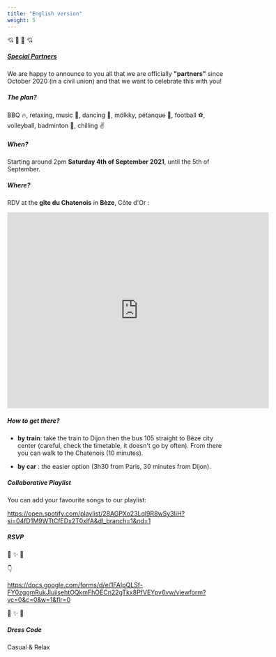 ```yaml
---
title: "English version"
weight: 5
---
```


:cupid: 🎉 🎉 :cupid:

##### [Special Partners](https://www.youtube.com/watch?v=32DP6-vgFlA)

We are happy to announce to you all that we are officially **"partners"** since October 2020 (in a civil union) and that we want to celebrate this with you!

##### The plan?

BBQ :fire:, relaxing, music :musical_note:, dancing :dancer:, mölkky, pétanque :bowling:, football :soccer:, volleyball, badminton :tennis:, chilling :v:

##### When?

Starting around 2pm **Saturday 4th of September 2021**, until the 5th of September.

##### Where?

RDV at the **gîte du Chatenois** in **Bèze**, Côte d'Or :

<iframe src="https://www.google.com/maps/embed?pb=!1m28!1m12!1m3!1d21576.784460570685!2d5.263166281524708!3d47.4685185693574!2m3!1f0!2f0!3f0!3m2!1i1024!2i768!4f13.1!4m13!3e0!4m5!1s0x47ed5b5e33fc1177%3A0xa25fa008828afca1!2zQsOoemUsIEZyYW5jZQ!3m2!1d47.465224!2d5.2751589999999995!4m5!1s0x47ed5be0cc96a14b%3A0xd1f0234205095245!2sLe%20Chatenois%2C%2021310%20B%C3%A8ze%2C%20France!3m2!1d47.470645499999996!2d5.2917517!5e0!3m2!1sen!2slu!4v1623515370969!5m2!1sen!2slu" width="600" height="450" frameborder="0" style="border:0"></iframe>

##### How to get there?

* **by train**: take the train to Dijon then the bus 105 straight to Bèze city center (careful, check the timetable, it doesn't go by often). From there you can walk to the Chatenois (10 minutes).

* **by car** : the easier option (3h30 from Paris, 30 minutes from Dijon).

##### Collaborative Playlist

You can add your favourite songs to our playlist:

https://open.spotify.com/playlist/28AGPXo23Lql9R8wSy3IiH?si=04fD1M9WTtCfEDx2T0xlfA&dl_branch=1&nd=1

##### RSVP

:star2: :sparkles: :star2:

:point_down:

https://docs.google.com/forms/d/e/1FAIpQLSf-FY0zggmRukJlujisehtOQkmFhOECn22gTkx8PfVEYpv6vw/viewform?vc=0&c=0&w=1&flr=0

:star2: :sparkles: :star2:

##### Dress Code

Casual & Relax
